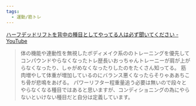 ```yaml
---
tags:
  - 運動/筋トレ
---
```

[ハーフデッドリフトを背中の種目としてやってる人は必ず聞いてください - YouTube](https://www.youtube.com/watch?v=PQeWm40rZPA)

>体の機能や連動性を無視したボディメイク系ののトレーニングを優先してコンパウンドやらなくなったトレ歴長いおっちゃんトレーニーが肩が上がらなくなったり、しゃがめなくなったりしたのをたくさん知ってる。 筋肉増やして体重が増加しているのにバランス悪くなったらそりゃああちこち骨が悲鳴をあげる。 パワーリフター程重量追う必要は無いので段々とやらなくなる種目ではあると思いますが、コンディショニングの為にやらないといけない種目だと自分は定義しています。

